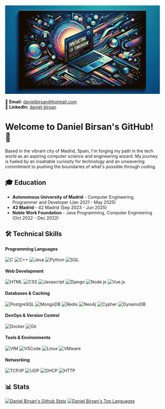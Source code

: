 ![](https://github.com/danii1107/danii1107/blob/main/banner.webp)
 
📧 **Email:** danielbirsan@hotmail.com  
🔗 **LinkedIn:** [daniel-birsan](https://linkedin.com/in/daniel-birsan)

# Welcome to Daniel Birsan's GitHub! 🌟

Based in the vibrant city of Madrid, Spain, I'm forging my path in the tech world as an aspiring computer science and engineering wizard. My journey is fueled by an insatiable curiosity for technology and an unwavering commitment to pushing the boundaries of what's possible through coding.

## 🎓 Education

- **Autonomous University of Madrid** - Computer Engineering, Programmer and Developer (Jan 2021 - May 2025)
- **42 Madrid** - 42 Madrid (Sep 2023 - Jun 2025)
- **Noble Work Foundation** - Java Programming, Computer Engineering (Oct 2022 - Dec 2022)

## 🛠 Technical Skills

#### Programming Languages
![C](https://img.shields.io/badge/C-a?style=for-the-badge&logo=C&color=grey)
![C++](https://img.shields.io/badge/C++-a?style=for-the-badge&logo=cplusplus&color=grey)
![Java](https://img.shields.io/badge/Java-a?style=for-the-badge&logo=java&logoColor=grey&color=grey)
![Python](https://img.shields.io/badge/Python-a?style=for-the-badge&logo=python&color=grey)
![SQL](https://img.shields.io/badge/SQL-a?style=for-the-badge&logo=mysql&color=grey)

#### Web Development
![HTML](https://img.shields.io/badge/HTML-a?style=for-the-badge&logo=html5&color=grey)
![CSS](https://img.shields.io/badge/CSS-a?style=for-the-badge&logo=css3&color=grey)
![Javascript](https://img.shields.io/badge/Javascript-a?style=for-the-badge&logo=javascript&color=grey)
![Django](https://img.shields.io/badge/Django-a?style=for-the-badge&logo=django&color=grey)
![Node.js](https://img.shields.io/badge/Node.js-a?style=for-the-badge&logo=node.js&color=grey)
![Vue.js](https://img.shields.io/badge/Vue.js-a?style=for-the-badge&logo=vue.js&color=grey)

#### Databases & Caching
![PostgreSQL](https://img.shields.io/badge/PostgreSQL-a?style=for-the-badge&logo=postgresql&color=grey)
![MongoDB](https://img.shields.io/badge/MongoDB-a?style=for-the-badge&logo=mongodb&color=grey)
![Redis](https://img.shields.io/badge/Redis-a?style=for-the-badge&logo=redis&color=grey)
![Neo4j](https://img.shields.io/badge/Neo4j-a?style=for-the-badge&logo=neo4j&color=grey)
![Cypher](https://img.shields.io/badge/Cypher-a?style=for-the-badge&logo=neo4j&color=grey)
![DynamoDB](https://img.shields.io/badge/DynamoDB-a?style=for-the-badge&logo=amazon-dynamodb&color=grey)

#### DevOps & Version Control
![Docker](https://img.shields.io/badge/Docker-a?style=for-the-badge&logo=docker&color=grey)
![Git](https://img.shields.io/badge/Git-a?style=for-the-badge&logo=git&color=grey)

#### Tools & Environments
![VIM](https://img.shields.io/badge/VIM-a?style=for-the-badge&logo=vim&color=grey)
![VSCode](https://img.shields.io/badge/Visual_Studio_Code-a?style=for-the-badge&logo=visualstudiocode&color=grey)
![Linux](https://img.shields.io/badge/Linux-a?style=for-the-badge&logo=linux&color=grey)
![VMware](https://img.shields.io/badge/VMware-a?style=for-the-badge&logo=vmware&color=grey)

#### Networking
![TCP/IP](https://img.shields.io/badge/TCP%2FIP-Expert-blue?style=flat-square)
![UDP](https://img.shields.io/badge/UDP-Advanced-orange?style=flat-square)
![DHCP](https://img.shields.io/badge/DHCP-Intermediate-yellow?style=flat-square)
![HTTP](https://img.shields.io/badge/HTTP-Experienced-green?style=flat-square)

## 📊 Stats

<a> 
    <a href="https://github.com/danii1107"><img alt="Daniel Birsan's Github Stats" src="https://denvercoder1-github-readme-stats.vercel.app/api?username=danii1107&show_icons=true&include_all_commits=true&theme=calm&card_width=300" height="180px"/></a>
    <a href="https://github.com/danii1107"><img alt="Daniel Birsan's Top Languages" src="https://denvercoder1-github-readme-stats.vercel.app/api/top-langs/?username=danii1107&langs_count=8&layout=compact&theme=calm&card_width=300" height="180px"/></a>
    <br/>
</a>

